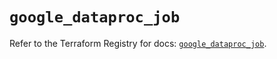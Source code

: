 # `google_dataproc_job`

Refer to the Terraform Registry for docs: [`google_dataproc_job`](https://registry.terraform.io/providers/hashicorp/google/6.49.3/docs/resources/dataproc_job).
